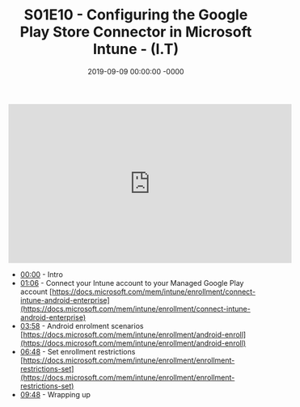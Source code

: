 ﻿---
layout: post
title: "S01E10 - Configuring the Google Play Store Connector in Microsoft Intune - (I.T)"
date: 2019-09-09 00:00:00 -0000
categories:
---

<iframe loading="lazy" width="560" height="315" src="https://www.youtube.com/embed/Os5VC5hWmDQ" title="YouTube video player" frameborder="0" allow="accelerometer; autoplay; clipboard-write; encrypted-media; gyroscope; picture-in-picture" allowfullscreen></iframe>

* [00:00](https://www.youtube.com/watch?v=Os5VC5hWmDQ&t=0s) - Intro
* [01:06](https://www.youtube.com/watch?v=Os5VC5hWmDQ&t=66s) - Connect your Intune account to your Managed Google Play account
[https://docs.microsoft.com/mem/intune/enrollment/connect-intune-android-enterprise](https://docs.microsoft.com/mem/intune/enrollment/connect-intune-android-enterprise)
* [03:58](https://www.youtube.com/watch?v=Os5VC5hWmDQ&t=238s) - Android enrolment scenarios
[https://docs.microsoft.com/mem/intune/enrollment/android-enroll](https://docs.microsoft.com/mem/intune/enrollment/android-enroll)
* [06:48](https://www.youtube.com/watch?v=Os5VC5hWmDQ&t=408s) - Set enrollment restrictions
[https://docs.microsoft.com/mem/intune/enrollment/enrollment-restrictions-set](https://docs.microsoft.com/mem/intune/enrollment/enrollment-restrictions-set)
* [09:48](https://www.youtube.com/watch?v=Os5VC5hWmDQ&t=588s) - Wrapping up

